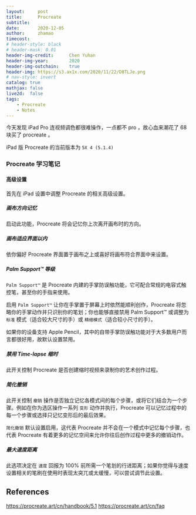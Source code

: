 ```yaml
---
layout:     post
title:      Procreate
subtitle:   
date:       2020-12-05
author:     zhamao
timecost:   
# header-style: black
# header-mask: 0.01
header-img-credit:      Chen Yuhan
header-img-year:        2020
header-img-outchain:    true
header-img: https://s3.ax1x.com/2020/11/22/D8TLJe.png
# nav-style: invert
catalog: true
mathjax: false
live2d:  false
tags:
    - Procreate
    - Notes
---
```


今天发现 iPad Pro 连视频调色都很难操作，一点都不 pro ，故心血来潮花了 68 块买了 procreate 。

iPad 版 Procreate 的当前版本为 `5X 4 (5.1.4)`

### Procreate 学习笔记

#### 高级设置

首先在 iPad 设置中调整 Procreate 的相关高级设置。

##### 画布方向记忆

启动此功能，Procreate 将会记忆你上次离开画布时的方向。

##### 画布适应界面以内

依你偏好 Procreate 界面置于画布之上或喜好将画布符合界面中来设置。

##### Palm Support™ 等级

`Palm Support™` 是 Procreate 内建的手掌防误触功能，它可配合常规的电容式触控笔，甚至你的手指来使用。

启用 `Palm Support™` 让你在手掌置于屏幕上时依然能顺利创作，Procreate 将忽略你的手掌动作并只识别你的笔划；你也能够直接禁用 Palm Support™ 或调整为 `标准` 模式（适合较大尺寸的手）或 `精细模式`（适合较小尺寸的手）。

如果你的设备支持 Apple Pencil，其中的自带手掌防误触功能对于大多数用户而言都很好用，故默认设置禁用。

##### 禁用 Time-lapse 缩时

此开关控制 Procreate 是否创建缩时视频来录制你的艺术创作过程。

##### 简化撤销

此开关控制 `撤销` 操作是否独立记忆各模式间的每个步骤，或将它们结合为一个步骤。例如在你为选区操作一系列 `变形` 动作并执行，Procreate 可以记忆过程中的每一个步骤或选择只记忆变形后的最后效果。

`简化撤销` 默认设置启用，这代表 Procreate 并不会在一个模式中记忆每个步骤，也代表 Procreate 有着更多的记忆空间来允许你往后创作过程中更多的撤销动作。

##### 最大速度距离

此选项决定在 `速度` 回报为 100% 前所需一个笔划的行进距离；如果你觉得与速度设置相关的笔刷在使用时表现太突兀或太缓慢，可以尝试调节此设置。

## References

<https://procreate.art/cn/handbook/5.1>
<https://procreate.art/cn/faq>
